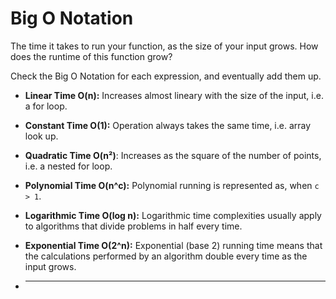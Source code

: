 # Big O Notation

The time it takes to run your function, as the size of your input grows. How does the runtime of this function grow?

Check the Big O Notation for each expression, and eventually add them up.

- **Linear Time O(n):** Increases almost lineary with the size of the input, i.e. a for loop.

- **Constant Time O(1):** Operation always takes the same time, i.e. array look up.

- **Quadratic Time O(n²)**: Increases as the square of the number of points, i.e. a nested for loop.

- **Polynomial Time O(n^c):** Polynomial running is represented as, when `c > 1`.

- **Logarithmic Time O(log n):** Logarithmic time complexities usually apply to algorithms that divide problems in half every time.

- **Exponential Time O(2^n):** Exponential (base 2) running time means that the calculations performed by an algorithm double every time as the input grows.

- ****
